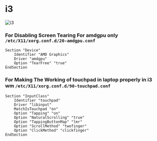 # i3

![i3](./i3Window.png)

### For Disabling Screen Tearing For amdgpu only `/etc/X11/xorg.conf.d/20-amdgpu.conf `

```
Section "Device"
    Identifier "AMD Graphics"
    Driver "amdgpu"
    Option "TearFree" "true"
EndSection
```

### For Making The Working of touchpad in laptop properly in i3 wm `/etc/X11/xorg.conf.d/90-touchpad.conf`

```
Section "InputClass"
    Identifier "touchpad"
    Driver "libinput"
    MatchIsTouchpad "on"
    Option "Tapping" "on"
    Option "NaturalScrolling" "true"
    Option "TappingButtonMap" "lmr"
    Option "ScrollMethod" "twofinger"
    Option "ClickMethod" "clickfinger"
EndSection

```

